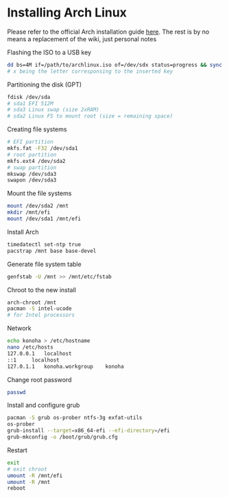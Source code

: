 # Installing Arch Linux

Please refer to the official Arch installation guide [here](https://wiki.archlinux.org/index.php/Installation_guide). The rest is by no means a replacement of the wiki, just personal notes 

Flashing the ISO to a USB key
```bash
dd bs=4M if=/path/to/archlinux.iso of=/dev/sdx status=progress && sync
# x being the letter corresponsing to the inserted key
```
Partitioning the disk (GPT)
```bash
fdisk /dev/sda
# sda1 EFI 512M
# sda3 Linux swap (size 2xRAM)
# sda2 Linux FS to mount root (size = remaining space)
```
Creating file systems
```bash
# EFI partition
mkfs.fat -F32 /dev/sda1
# root partition
mkfs.ext4 /dev/sda2
# swap partition
mkswap /dev/sda3
swapon /dev/sda3
```
Mount the file systems
```bash
mount /dev/sda2 /mnt
mkdir /mnt/efi
mount /dev/sda1 /mnt/efi
```
Install Arch
```bash
timedatectl set-ntp true
pacstrap /mnt base base-devel
```
Generate file system table
```bash
genfstab -U /mnt >> /mnt/etc/fstab
```
Chroot to the new install
```bash
arch-chroot /mnt
pacman -S intel-ucode
# for Intel processors
```
Network
```bash
echo konoha > /etc/hostname
nano /etc/hosts
127.0.0.1	localhost
::1		localhost
127.0.1.1	konoha.workgroup	konoha
```
Change root password
```bash
passwd
```
Install and configure grub
```bash
pacman -S grub os-prober ntfs-3g exfat-utils
os-prober
grub-install --target=x86_64-efi --efi-directory=/efi
grub-mkconfig -o /boot/grub/grub.cfg
```
Restart
```bash
exit
# exit chroot
umount -R /mnt/efi
umount -R /mnt
reboot
```
